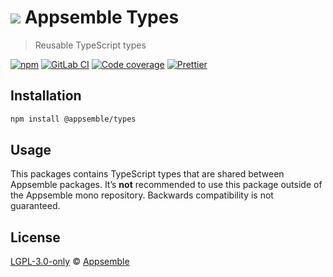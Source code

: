 # ![](https://gitlab.com/appsemble/appsemble/-/raw/0.20.35/config/assets/logo.svg) Appsemble Types

> Reusable TypeScript types

[![npm](https://img.shields.io/npm/v/@appsemble/types)](https://www.npmjs.com/package/@appsemble/types)
[![GitLab CI](https://gitlab.com/appsemble/appsemble/badges/0.20.35/pipeline.svg)](https://gitlab.com/appsemble/appsemble/-/releases/0.20.35)
[![Code coverage](https://codecov.io/gl/appsemble/appsemble/branch/0.20.35/graph/badge.svg)](https://codecov.io/gl/appsemble/appsemble)
[![Prettier](https://img.shields.io/badge/code_style-prettier-ff69b4.svg)](https://prettier.io)

## Installation

```sh
npm install @appsemble/types
```

## Usage

This packages contains TypeScript types that are shared between Appsemble packages. It’s **not**
recommended to use this package outside of the Appsemble mono repository. Backwards compatibility is
not guaranteed.

## License

[LGPL-3.0-only](https://gitlab.com/appsemble/appsemble/-/blob/0.20.35/LICENSE.md) ©
[Appsemble](https://appsemble.com)
